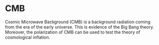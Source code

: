 # CMB

Cosmic Microwave Background (CMB) is a background radiation coming from the era of the early universe.
This is evidence of the Big Bang theory.
Moreover, the polarization of CMB can be used to test the theory of cosmological inflation.

